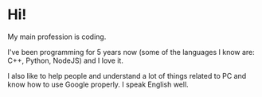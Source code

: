 # Hi!
My main profession is coding.

I've been programming for 5 years now (some of the languages I know are: C++, Python, NodeJS) and I love it.

I also like to help people and understand a lot of things related to PC and know how to use Google properly. I speak English well. 

